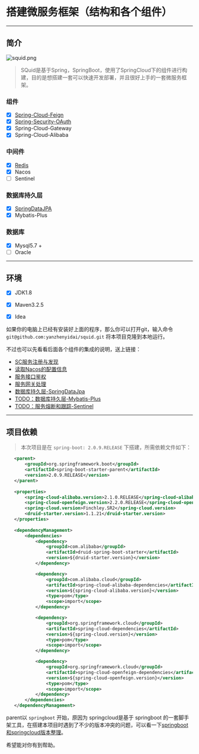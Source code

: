 
# 搭建微服务框架（结构和各个组件）

---

## 简介

 ![squid.png](https://i.loli.net/2020/04/15/YwiSDkh2JVfR6Zz.png)

> SQuid是基于Spring，SpringBoot，使用了SpringCloud下的组件进行构建，目的是想搭建一套可以快速开发部署，并且很好上手的一套微服务框架。

### 组件
- [x] [Spring-Cloud-Feign]()
- [x] [Spring-Security-OAuth](https://blog.yanzhenyidai.com/2019/08/15/Spring-Security-Oatuh2/)
- [x] Spring-Cloud-Gateway
- [x] Spring-Cloud-Alibaba

### 中间件
- [x] [Redis]()
- [x] Nacos
- [ ] Sentinel
 
### 数据库持久层
- [x] [SpringDataJPA]()
- [x] Mybatis-Plus

### 数据库
- [x] Mysql5.7 +
- [ ] Oracle
 
---

## 环境

- [x] JDK1.8
- [x] Maven3.2.5
- [x] Idea


 如果你的电脑上已经有安装好上面的程序，那么你可以打开git，输入命令 `git@github.com:yanzhenyidai/squid.git` 将本项目克隆到本地运行。
 
 不过也可以先看看后面各个组件的集成的说明，送上链接：
 
 - [SC服务注册与发现](https://yanzhenyidai.com/#/squid/squid-2.1-sc-server)
 - [读取Nacos的配置信息](https://yanzhenyidai.com/#/squid/squid-2.2-sc-config)
 - [服务接口鉴权](https://yanzhenyidai.com/#/squid/squid-3-oauth)
 - [服务网关处理](https://yanzhenyidai.com/#/squid/squid-4-gateway)
 - [数据库持久层-SpringDataJpa](https://yanzhenyidai.com/#/squid/squid-5.1-jpa)
 - [TODO：数据库持久层-Mybatis-Plus]()
 - [TODO：服务熔断和跟踪-Sentinel]()
 
---

## 项目依赖

 > 本次项目是在 `spring-boot: 2.0.9.RELEASE` 下搭建，所需依赖文件如下：
 
 ```xml
    <parent>
        <groupId>org.springframework.boot</groupId>
        <artifactId>spring-boot-starter-parent</artifactId>
        <version>2.0.9.RELEASE</version>
    </parent>
    
    <properties>
        <spring-cloud-alibaba.version>2.1.0.RELEASE</spring-cloud-alibaba.version>
        <spring-cloud-openfeign.version>2.2.0.RELEASE</spring-cloud-openfeign.version>
        <spring-cloud.version>Finchley.SR2</spring-cloud.version>
        <druid-starter.version>1.1.21</druid-starter.version>
    </properties>
    
    <dependencyManagement>
        <dependencies>
            <dependency>
                <groupId>com.alibaba</groupId>
                <artifactId>druid-spring-boot-starter</artifactId>
                <version>${druid-starter.version}</version>
            </dependency>

            <dependency>
                <groupId>com.alibaba.cloud</groupId>
                <artifactId>spring-cloud-alibaba-dependencies</artifactId>
                <version>${spring-cloud-alibaba.version}</version>
                <type>pom</type>
                <scope>import</scope>
            </dependency>

            <dependency>
                <groupId>org.springframework.cloud</groupId>
                <artifactId>spring-cloud-dependencies</artifactId>
                <version>${spring-cloud.version}</version>
                <type>pom</type>
                <scope>import</scope>
            </dependency>

            <dependency>
                <groupId>org.springframework.cloud</groupId>
                <artifactId>spring-cloud-openfeign-dependencies</artifactId>
                <version>${spring-cloud-openfeign.version}</version>
                <type>pom</type>
                <scope>import</scope>
            </dependency>
        </dependencies>
    </dependencyManagement>
 ```
 
  parent以 `springboot` 开始，原因为 springcloud是基于 springboot 的一套脚手架工具，在搭建本项目时遇到了不少的版本冲突的问题，可以看一下[springboot和springcloud版本整理](https://blog.yanzhenyidai.com/2020/01/16/SpringBoot，SpringCloud各版本比对/)。
 
 希望能对你有到帮助。
